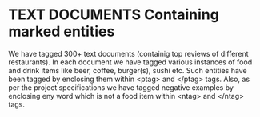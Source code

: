 # TEXT DOCUMENTS Containing marked entities
We have tagged 300+ text documents (containig top reviews of different restaurants). In each document we have tagged various instances of food and drink items like beer, coffee, burger(s), sushi etc. Such entities have been tagged by enclosing them within \<ptag> and \</ptag> tags. Also, as per the project specifications we have tagged negative examples by enclosing eny word which is not a food item within \<ntag> and \</ntag> tags.
